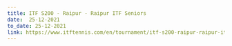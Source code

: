 ```yaml
---
title: ITF S200 - Raipur - Raipur ITF Seniors
date:  25-12-2021  
to_date: 25-12-2021
link: https://www.itftennis.com/en/tournament/itf-s200-raipur-raipur-itf-seniors/ind/2021/s-s200-ind-10a-2021/
---
```

